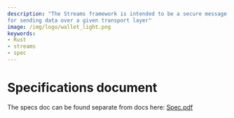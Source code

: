 ```yaml
---
description: "The Streams framework is intended to be a secure message verification and protection protocol 
for sending data over a given transport layer"
image: /img/logo/wallet_light.png
keywords:
- Rust
- streams
- spec
---
```

# Specifications document

The specs doc can be found separate from docs here:
[Spec.pdf](https://github.com/iotaledger/streams/blob/develop/specification/Streams_Specification_1_0A.pdf)
